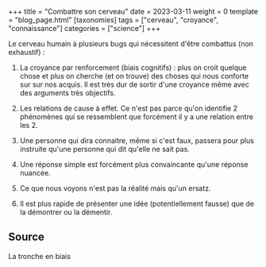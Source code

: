 +++
title = "Combattre son cerveau"
date = 2023-03-11
weight = 0
template = "blog_page.html"
[taxonomies]
tags = ["cerveau", "croyance", "connaissance"]
categories = ["science"]
+++

Le cerveau humain à plusieurs bugs qui nécessitent d'être combattus (non exhaustif) :

1. La croyance par renforcement (biais cognitifs) : plus on croit quelque chose et plus on cherche (et on trouve) des choses qui nous conforte sur sur nos acquis.
   Il est très dur de sortir d'une croyance même avec des arguments très objectifs.

2. Les relations de cause à effet. Ce n'est pas parce qu'on identifie 2 phénomènes qui se ressemblent que forcément il y a une relation entre les 2.

3. Une personne qui dira connaitre, même si c'est faux, passera pour plus instruite qu'une personne qui dit qu'elle ne sait pas.

4. Une réponse simple est forcément plus convaincante qu'une réponse nuancée.

5. Ce que nous voyons n'est pas la réalité mais qu'un ersatz.

6. Il est plus rapide de présenter une idée (potentiellement fausse) que de la démontrer ou la démentir.

## Source

La tronche en biais
